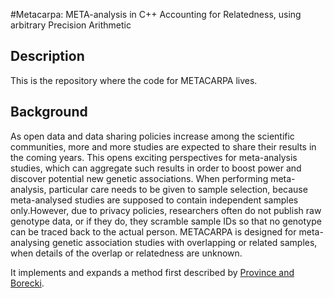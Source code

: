 #Metacarpa: META-analysis in C++ Accounting for Relatedness, using arbitrary Precision Arithmetic

## Description
This is the repository where the code for METACARPA lives. 

## Background
As open data and data sharing policies increase among the scientific communities, more and more studies are expected to share their results in the coming years. This opens exciting perspectives for meta-analysis studies, which can aggregate such results in order to boost power and discover potential new genetic associations. When performing meta-analysis, particular care needs to be given to sample selection, because meta-analysed studies are supposed to contain independent samples only.However, due to privacy policies, researchers often do not publish raw genotype data, or if they do, they scramble sample IDs so that no genotype can be traced back to the actual person.
METACARPA is designed for meta-analysing genetic association studies with overlapping or related samples, when details of the overlap or relatedness are unknown. 

It implements and expands a method first described by [Province and Borecki](http://www.ncbi.nlm.nih.gov/pmc/articles/PMC3773990/).